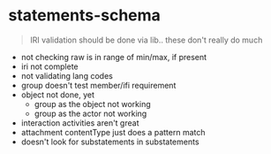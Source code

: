 # statements-schema

> IRI validation should be done via lib.. these don't really do much

- not checking raw is in range of min/max, if present
- iri not complete
- not validating lang codes
- group doesn't test member/ifi requirement
- object not done, yet
    - group as the object not working
    - group as the actor not working
- interaction activities aren't great
- attachment contentType just does a pattern match
- doesn't look for substatements in substatements
